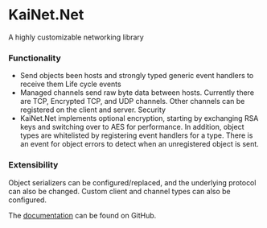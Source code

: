 # KaiNet.Net
A highly customizable networking library

### Functionality
- Send objects been hosts and strongly typed generic event handlers to receive them
Life cycle events
- Managed channels send raw byte data between hosts. Currently there are TCP, Encrypted TCP, and UDP channels. Other channels can be registered on the client and server.
Security
- KaiNet.Net implements optional encryption, starting by exchanging RSA keys and switching over to AES for performance. In addition, object types are whitelisted by registering event handlers for a type. There is an event for object errors to detect when an unregistered object is sent.

### Extensibility
Object serializers can be configured/replaced, and the underlying protocol can also be changed. Custom client and channel types can also be configured.

The [documentation](https://github.com/KaiNet-X/Network) can be found on GitHub.